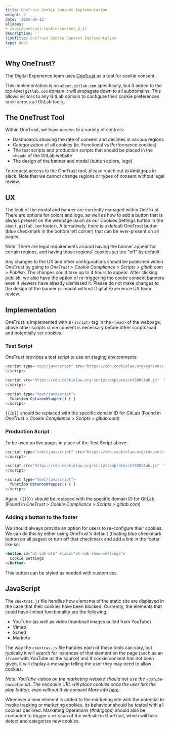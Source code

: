 ```yaml
---
title: OneTrust Cookie Consent Implementation
weight: 2
date: '2025-06-12'
aliases:
- /docs/onetrust-cookie-consent_1_1/
description: ''
linkTitle: OneTrust Cookie Consent Implementation
type: docs
---
```


## Why OneTrust?

The Digital Experience team uses [OneTrust](https://www.onetrust.com/products/cookie-consent/) as a tool for cookie consent.

This implementation is on `about.gitlab.com` specifically, but if added to the top-level `gitlab.com` domain it will propagate down to all subdomains. This allows visitors to any GitLab domain to configure their cookie preferences once across all GitLab tools.

## The OneTrust Tool

Within OneTrust, we have access to a variety of controls:

- Dashboards showing the rate of consent and declines in various regions
- Categorization of all cookies (ie. Functional vs Performance cookies)
- The test scripts and production scripts that should be placed in the `<head>` of the GitLab website
- The design of the banner and modal (button colors, logo)

To request access to the OneTrust tool, please reach out to #mktgops in slack. Note that we cannot change regions or types of consent without legal review.

## UX

The look of the modal and banner are currently managed within OneTrust. There are options for colors and logo, as well as how to add a button that is always present on the webpage (such as our Cookies Settings button in the `about.gitlab.com` footer). Alternatively, there is a default OneTrust button (blue checkmark in the bottom left corner) that can be ever-present on all pages.

Note: There are legal requirements around having the banner appear for certain regions, and having those regions' cookies set too "off" by default.

Any changes to the UX and other configurations should be published within OneTrust by going to _OneTrust > Cookie Compliance > Scripts > gitlab.com > Publish_. The changes could take up to 4 hours to appear. After clicking publish, we also have the option of re-triggering the cooke consent banners even if viewers have already dismissed it. Please do not make changes to the design of the banner or modal without Digital Experience UX team review.

## Implementation

OneTrust is implemented with a `<script>` tag in the `<head>` of the webpage, above other scripts since consent is necessary before other scripts load and potentially set cookies.

### Test Script

OneTrust provides a test script to use on staging environments:

```js
<script type="text/javascript" src="https://cdn.cookielaw.org/consent/{{ID}}-test/OtAutoBlock.js" >
</script>

<script src="https://cdn.cookielaw.org/scripttemplates/otSDKStub.js"  type="text/javascript" charset="UTF-8" data-domain-script="{{ID}}-test" >
</script>

<script type="text/javascript">
  function OptanonWrapper() { }
</script>
```

`{{ID}}` should be replaced with the specific domain ID for GitLab (Found in _OneTrust > Cookie Compliance > Scripts > gitlab.com_)

### Production Script

To be used on live pages in place of the Test Script above:

```js
<script type="text/javascript" src="https://cdn.cookielaw.org/consent/{{ID}}/OtAutoBlock.js" >
</script>

<script src="https://cdn.cookielaw.org/scripttemplates/otSDKStub.js"  type="text/javascript" charset="UTF-8" data-domain-script="{{ID}}" >
</script>

<script type="text/javascript">
  function OptanonWrapper() { }
</script>
```

Again, `{{ID}}` should be replaced with the specific domain ID for GitLab (Found in _OneTrust > Cookie Compliance > Scripts > gitlab.com_)

### Adding a button to the footer

We should always provide an option for users to re-configure their cookies. We can do this by either using OneTrust's default (floating blue checkmark button on all pages) or turn off that checkmark and add a link in the footer like so:

```html
<button id="ot-sdk-btn" class="ot-sdk-show-settings">
  Cookie Settings
</button>
```

This button can be styled as needed with custom css.

## JavaScript

The `cbextras.js` file handles how elements of the static site are displayed in the case that their cookies have been blocked. Currently, the elements that could have limited functionality are the following:

- YouTube (as well as video thumbnail images pulled from YouTube)
- Vimeo
- Sched
- Marketo

The way the `cbextras.js` file handles each of these tools can vary, but typically it will search for instances of that element on the page (such as an `iframe` with YouTube as the source) and if cookie consent has not been given, it will display a message telling the user they may need to allow cookies.

_Note: YouTube videos on the marketing website should not use the `youtube-nocookie` url. The nocookie URL will place cookies once the user hits the play button, even without their consent More info [here](https://complianz.io/youtube-and-the-gdpr-how-to-embed-youtube-on-your-site/)._

Whenever a new element is added to the marketing site with the potential to invoke tracking or marketing cookies, its behaviour should be tested with all cookies declined. Marketing Operations (#mktgops) should also be contacted to trigger a re-scan of the website in OneTrust, which will help detect and categorize new cookies.
